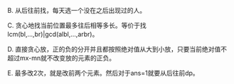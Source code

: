 B. 从后往前找，每天选一个没在之后出现过的人。

C. 贪心地找当前位置最多往后相等多长。等价于找lcm(bl,...,br)|gcd(albl,...,arbr)。

D. 直接贪心放，正的负的分开并且都按照绝对值从大到小放，只要当前绝对值不超过mx-mn就不改变放的元素的正负。

E. 最多改2次，就是改前两个元素。然后对于ans=1就要从后往前dp。
